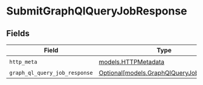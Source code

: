 # SubmitGraphQlQueryJobResponse


## Fields

| Field                                                                            | Type                                                                             | Required                                                                         | Description                                                                      |
| -------------------------------------------------------------------------------- | -------------------------------------------------------------------------------- | -------------------------------------------------------------------------------- | -------------------------------------------------------------------------------- |
| `http_meta`                                                                      | [models.HTTPMetadata](../models/httpmetadata.md)                                 | :heavy_check_mark:                                                               | N/A                                                                              |
| `graph_ql_query_job_response`                                                    | [Optional[models.GraphQlQueryJobResponse]](../models/graphqlqueryjobresponse.md) | :heavy_minus_sign:                                                               | OK                                                                               |